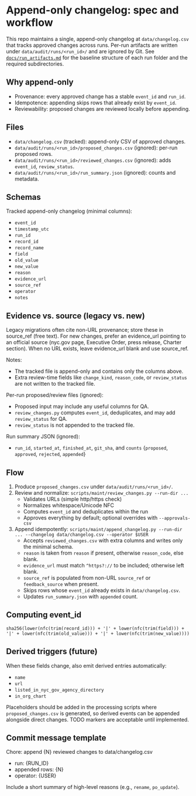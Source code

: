 # Append-only changelog: spec and workflow

This repo maintains a single, append-only changelog at `data/changelog.csv` that tracks approved changes across runs. Per-run artifacts are written under `data/audit/runs/<run_id>/` and are ignored by Git. See [`docs/run_artifacts.md`](run_artifacts.md) for the baseline structure of each run folder and the required subdirectories.

## Why append-only
- Provenance: every approved change has a stable `event_id` and `run_id`.
- Idempotence: appending skips rows that already exist by `event_id`.
- Reviewability: proposed changes are reviewed locally before appending.

## Files
- `data/changelog.csv` (tracked): append-only CSV of approved changes.
- `data/audit/runs/<run_id>/proposed_changes.csv` (ignored): per-run proposed rows.
- `data/audit/runs/<run_id>/reviewed_changes.csv` (ignored): adds `event_id`, `review_status`.
- `data/audit/runs/<run_id>/run_summary.json` (ignored): counts and metadata.

## Schemas

Tracked append-only changelog (minimal columns):
- `event_id`
- `timestamp_utc`
- `run_id`
- `record_id`
- `record_name`
- `field`
- `old_value`
- `new_value`
- `reason`
- `evidence_url`
- `source_ref`
- `operator`
- `notes`

## Evidence vs. source (legacy vs. new)
Legacy migrations often cite non-URL provenance; store these in source_ref (free text). For new changes, prefer an evidence_url pointing to an official source (nyc.gov page, Executive Order, press release, Charter section). When no URL exists, leave evidence_url blank and use source_ref.

Notes:
- The tracked file is append-only and contains only the columns above.
- Extra review-time fields like `change_kind`, `reason_code`, or `review_status` are not written to the tracked file.

Per-run proposed/review files (ignored):
- Proposed input may include any useful columns for QA.
- `review_changes.py` computes `event_id`, deduplicates, and may add `review_status` for QA.
- `review_status` is not appended to the tracked file.

Run summary JSON (ignored):
- `run_id`, `started_at`, `finished_at`, `git_sha`, and `counts` {`proposed`, `approved`, `rejected`, `appended`}

## Flow
1. Produce `proposed_changes.csv` under `data/audit/runs/<run_id>/`.
2. Review and normalize: `scripts/maint/review_changes.py --run-dir ...`
   - Validates URLs (simple http/https check)
   - Normalizes whitespace/Unicode NFC
   - Computes `event_id` and deduplicates within the run
   - Approves everything by default; optional overrides with `--approvals-csv`
3. Append idempotently: `scripts/maint/append_changelog.py --run-dir ... --changelog data/changelog.csv --operator $USER`
   - Accepts `reviewed_changes.csv` with extra columns and writes only the minimal schema.
   - `reason` is taken from `reason` if present, otherwise `reason_code`, else blank.
   - `evidence_url` must match `^https?://` to be included; otherwise left blank.
   - `source_ref` is populated from non-URL `source_ref` or `feedback_source` when present.
   - Skips rows whose `event_id` already exists in `data/changelog.csv`.
   - Updates `run_summary.json` with `appended` count.

## Computing event_id
`sha256(lower(nfc(trim(record_id))) + '|' + lower(nfc(trim(field))) + '|' + lower(nfc(trim(old_value))) + '|' + lower(nfc(trim(new_value))))`

## Derived triggers (future)
When these fields change, also emit derived entries automatically:
- `name`
- `url`
- `listed_in_nyc_gov_agency_directory`
- `in_org_chart`

Placeholders should be added in the processing scripts where `proposed_changes.csv` is generated, so derived events can be appended alongside direct changes. TODO markers are acceptable until implemented.

## Commit message template

Chore: append {N} reviewed changes to data/changelog.csv

- run: {RUN_ID}
- appended rows: {N}
- operator: {USER}

Include a short summary of high-level reasons (e.g., `rename`, `po_update`).
